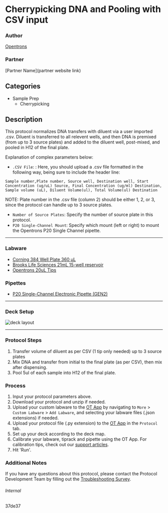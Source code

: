 # Cherrypicking DNA and Pooling with CSV input

### Author
[Opentrons](https://opentrons.com/)

### Partner
[Partner Name](partner website link)

## Categories
* Sample Prep
	* Cherrypicking

## Description
This protocol normalizes DNA transfers with diluent via a user imported .csv. Diluent is transferred to all relevent wells, and then DNA is premixed (from up to 3 source plates) and added to the diluent well, post-mixed, and pooled in H12 of the final plate.

Explanation of complex parameters below:
* `.CSV File`: : Here, you should upload a .csv file formatted in the following way, being sure to include the header line:
```
Sample number,Plate number, Source well, Destination well, Start Concentration (ug/uL) Source, Final Concentration (ug/ml) Destination, Sample volume (uL), Diluent Volume(ul), Total Volume(ul) Destination
```
NOTE: Plate number in the .csv file (column 2) should be either 1, 2, or 3, since the protocol can handle up to 3 source plates.
* `Number of Source Plates`: Specify the number of source plate in this protocol.
* `P20 Single-Channel Mount`: Specify which mount (left or right) to mount the Opentrons P20 Single Channel pipette.


---

### Labware
* [Corning 384 Well Plate 360 µL](https://www.corning.com/catalog/cls/documents/drawings/DWG00834.PDF)
* [Brooks Life Sciences 21mL 15-well reservoir](https://www.brookslifesciences.com/products/reservoir-plate)
* [Opentrons 20uL Tips](https://shop.opentrons.com/collections/opentrons-tips)

### Pipettes
* [P20 Single-Channel Electronic Pipette (GEN2)](https://shop.opentrons.com/collections/ot-2-robot/products/single-channel-electronic-pipette)

---

### Deck Setup
![deck layout](https://opentrons-protocol-library-website.s3.amazonaws.com/37de37/Screen+Shot+2021-09-23+at+4.38.30+PM.png)

---

### Protocol Steps
1. Transfer volume of diluent as per CSV (1 tip only needed) up to 3 source plates
2. Mix DNA and transfer from initial to the final plate (as per CSV), then mix after dispensing.
3. Pool 5ul of each sample into H12 of the final plate.

### Process
1. Input your protocol parameters above.
2. Download your protocol and unzip if needed.
3. Upload your custom labware to the [OT App](https://opentrons.com/ot-app) by navigating to `More` > `Custom Labware` > `Add Labware`, and selecting your labware files (.json extensions) if needed.
4. Upload your protocol file (.py extension) to the [OT App](https://opentrons.com/ot-app) in the `Protocol` tab.
5. Set up your deck according to the deck map.
6. Calibrate your labware, tiprack and pipette using the OT App. For calibration tips, check out our [support articles](https://support.opentrons.com/en/collections/1559720-guide-for-getting-started-with-the-ot-2).
7. Hit 'Run'.

### Additional Notes
If you have any questions about this protocol, please contact the Protocol Development Team by filling out the [Troubleshooting Survey](https://protocol-troubleshooting.paperform.co/).

###### Internal
37de37
